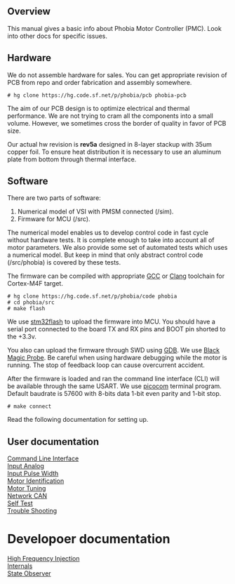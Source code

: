 ## Overview

This manual gives a basic info about Phobia Motor Controller (PMC). Look into
other docs for specific issues.

## Hardware

We do not assemble hardware for sales. You can get appropriate revision of PCB
from repo and order fabrication and assembly somewhere.

	# hg clone https://hg.code.sf.net/p/phobia/pcb phobia-pcb

The aim of our PCB design is to optimize electrical and thermal performance.
We are not trying to cram all the components into a small volume. However, we
sometimes cross the border of quality in favor of PCB size.

Our actual hw revision is **rev5a** designed in 8-layer stackup with 35um
copper foil. To ensure heat distribution it is necessary to use an aluminum
plate from bottom through thermal interface.

## Software

There are two parts of software:

1. Numerical model of VSI with PMSM connected (/sim).
2. Firmware for MCU (/src).

The numerical model enables us to develop control code in fast cycle without
hardware tests. It is complete enough to take into account all of motor
parameters. We also provide some set of automated tests which uses a numerical
model. But keep in mind that only abstract control code (/src/phobia) is
covered by these tests.

The firmware can be compiled with appropriate [GCC](https://gcc.gnu.org/)
or [Clang](https://clang.llvm.org/) toolchain for Cortex-M4F target.

	# hg clone https://hg.code.sf.net/p/phobia/code phobia
	# cd phobia/src
	# make flash

We use [stm32flash](https://sourceforge.net/projects/stm32flash/) to upload the
firmware into MCU. You should have a serial port connected to the board TX and
RX pins and BOOT pin shorted to the +3.3v.

You also can upload the firmware through SWD using
[GDB](https://www.gnu.org/software/gdb/). We use
[Black Magic Probe](https://1bitsquared.com/products/black-magic-probe). Be
careful when using hardware debugging while the motor is running. The stop of
feedback loop can cause overcurrent accident.

After the firmware is loaded and ran the command line interface (CLI) will be
available through the same USART. We use
[picocom](https://github.com/npat-efault/picocom) terminal program. Default
baudrate is 57600 with 8-bits data 1-bit even parity and 1-bit stop.

	# make connect

Read the following documentation for setting up.

## User documentation

[Command Line Interface](CLI.md)  
[Input Analog](InputAnalog.md)  
[Input Pulse Width](InputPulseWidth.md)  
[Motor Identification](MotorIdentification.md)  
[Motor Tuning](MotorTuning.md)  
[Network CAN](NetworkCAN.md)  
[Self Test](SelfTest.md)  
[Trouble Shooting](TroubleShooting.md)  

# Developoer documentation

[High Frequency Injection](HFI.md)  
[Internals](Internals.md)  
[State Observer](StateObserver.md)  

